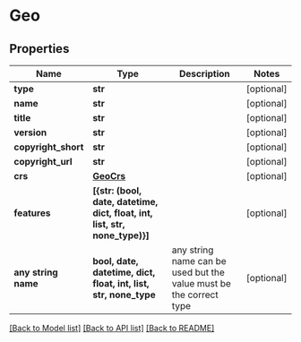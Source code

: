 # Geo


## Properties
Name | Type | Description | Notes
------------ | ------------- | ------------- | -------------
**type** | **str** |  | [optional] 
**name** | **str** |  | [optional] 
**title** | **str** |  | [optional] 
**version** | **str** |  | [optional] 
**copyright_short** | **str** |  | [optional] 
**copyright_url** | **str** |  | [optional] 
**crs** | [**GeoCrs**](GeoCrs.md) |  | [optional] 
**features** | **[{str: (bool, date, datetime, dict, float, int, list, str, none_type)}]** |  | [optional] 
**any string name** | **bool, date, datetime, dict, float, int, list, str, none_type** | any string name can be used but the value must be the correct type | [optional]

[[Back to Model list]](../README.md#documentation-for-models) [[Back to API list]](../README.md#documentation-for-api-endpoints) [[Back to README]](../README.md)


